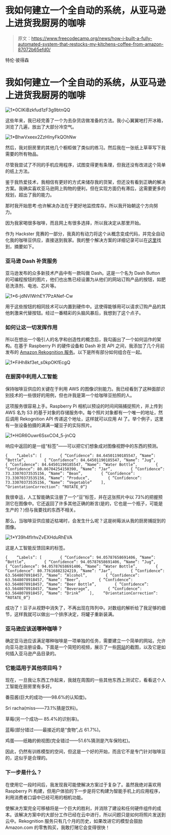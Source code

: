 # 我如何建立一个全自动的系统，从亚马逊上进货我厨房的咖啡

> 原文：<https://www.freecodecamp.org/news/how-i-built-a-fully-automated-system-that-restocks-my-kitchens-coffee-from-amazon-87072b65efd0/>

特伦·彼得森

# 我如何建立一个全自动的系统，从亚马逊上进货我厨房的咖啡

![1*0CIKiBzkfud1zF3g9btnQQ](img/7193f3e85a3f2398a84dacb4fc76dd64.png)

这些年来，我已经完善了一个为去杂货店做准备的方法。我小心翼翼地打开冰箱，浏览了几遍，放出了大部分冷空气。

![1*BhwVxeex2ZzHlnyFkQOhNw](img/51c8540cec9c16e91eb61df32ab2a4b9.png)

然后，我对厨房里的其他几个橱柜做了类似的练习。然后我在一张纸上草草写下我需要的所有物品。

尽管我尝试了不同的手机应用程序，试图变得更有条理，但我还没有改进这个简单的纸上方法。

鉴于我热爱技术，我相信有更好的方式来储存我的货架，但还没有看到正确的解决方案。我确实喜欢亚马逊网上购物的便利，但在实现方面仍有滞后，这需要更多的规划，超出了我的能力。

那时我开始思考:也许解决办法在于更好地监控库存。所以我开始朝这个方向努力。

因为我家喝很多咖啡，而且网上有很多选择，所以我决定从那里开始。

作为 Hackster 竞赛的一部分，我真的有动力将这个从概念变成代码，并完全自动化我的咖啡豆供应，直接送到我家。我的整个解决方案的详细记录可以在[这里](https://www.hackster.io/terren/javawatch-your-coffee-bean-guardian-807ef7)找到，摘要如下。

### 亚马逊 Dash 补货服务

亚马逊发布的众多新技术产品中有一款叫做 Dash。这是一个名为 Dash Button 的可编程按钮的图片，他们也出售已经设置为从他们的网站订购产品的按钮，如肥皂洗涤剂、电池、芯片等。

![1*6-jdNVlWrhEY7PzANef-Cw](img/ed9fa8c32759274b6685f899bdca311b.png)

用于这些按钮的相同技术可以内置到硬件中。这使得能够用可以请求订购产品的其他刺激来代替按钮。经过一番精彩的头脑风暴后，我想到了这个点子。

### 如何让这一切发挥作用

所以在想出一个吸引人的名字和创造性的概念后，我勾画出了一个如何运作的架构。在基于 Raspberry Pi 的硬件设备和 Dash 补货 API 之间，我添加了几个月前发布的 [Amazon Rekognition 服务](https://aws.amazon.com/rekognition/)。以下是所有部分如何组合在一起。

![1*FiHh8kf3et_s0kpOKfEcgQ](img/244dbb9f1bafea11a6e25cfeb0e0f5ed.png)

### 在厨房中利用人工智能

保持咖啡豆供应的关键在于利用 AWS 的图像识别能力。我已经看到了这种面部识别技术的一些很好的用例，但也许我是第一个给咖啡豆拍照的人。

这项服务很容易上手。Raspberry Pi 相机以预设的时间间隔捕捉照片，并上传到 AWS 名为 S3 的基于对象的存储服务中。每个照片对象都有一个唯一的地址，然后调用 Rekognition API 传递这个地址，这样就可以应用 AI 了。举个例子，这里有一张设备拍摄的满满一罐豆子的实际照片。

![1*HGR6Ouwr6SsxCO4_5-jnCQ](img/5656e7089dac206970339c4084f2dc53.png)

响应中返回的是一组“标签”——可以把它们想象成对图像视野中的东西的预测。

```
{    “Labels”: [        { “Confidence”: 84.64501190185547, “Name”: “Bottle”,        { “Confidence”: 84.64501190185547, “Name”: “Jug”,        { “Confidence”: 84.64501190185547, “Name”: “Water Bottle”,        { “Confidence”: 80.86704254150390, “Name”: “Jar”,        { “Confidence”: 73.33070373535156, “Name”: “Bean”,        { “Confidence”: 73.33070373535156, “Name”: “Produce”,        { “Confidence”: 73.33070373535156, “Name”: “Vegetable”    ],    “OrientationCorrection”: “ROTATE_0”}
```

我很幸运，人工智能确实注册了一个“豆”标签，并在这张照片中以 73%的把握预测它在图像中。它还返回了许多其他正确的断言(是的，它也是一个瓶子，可能是生产的？)但与我要找的东西不相关。

那么，当咖啡豆供应接近枯竭时，会发生什么呢？这是树莓派从我的厨房捕捉到的图像。

![1*Y39h4fIrhvZvEXHduRhEVA](img/a99e56ac41e661120a4ce3da496bd124.png)

这是人工智能反馈回来的标签。

```
{    “Labels”: [        { “Confidence”: 94.05787658691406, “Name”: “Bottle”,        { “Confidence”: 94.05787658691406, “Name”: “Jug”,        { “Confidence”: 94.05787658691406, “Name”: “Water Bottle”,        { “Confidence”: 80.77616882324219, “Name”: “Jar”,        { “Confidence”: 63.5648078918457, “Name”: “Alcohol”,        { “Confidence”: 63.5648078918457, “Name”: “Beer”,        { “Confidence”: 63.5648078918457, “Name”: “Beer Bottle”,        { “Confidence”: 63.5648078918457, “Name”: “Beverage”,        { “Confidence”: 63.5648078918457, “Name”: “Drink”    ],    “OrientationCorrection”: “ROTATE_0”}
```

成功了！豆子从视野中消失了，不再出现在阵列中。对数组的解析给了我足够的细节，这样我就可以做出一个排序决定，将罐子重新装满。

### 亚马逊应该送哪种咖啡？

确定亚马逊应该满足哪种咖啡是一项单独的任务，需要建立一个简单的网站，允许向亚马逊注册设备。下面是一个简短的视频，展示了一些[网站](http://javawatcher.com/)的截图，以及它是如何插入亚马逊产品目录的。

### 它能适用于其他项目吗？

现在，一旦我让东西工作起来，我就在周围的一些其他东西上测试它，看看这个人工智能在厨房里有多好。

番茄酱(巨大的成功——98.6%的认知度)。

Sri racha(miss——73.1%猜是饮料)。

草莓(另一个成功— 85.4%的识别率)。

蓝莓(部分错过——最接近的是“食物”,占 61.7%)。

鸡蛋——纸箱的俯视图(完全错过——51.6%猜测是汽车保险杠)。

因此，仍然有训练模型的空间，但这是一个好的开始，而且它不是专门针对咖啡豆的，这似乎是合理的。

### 下一步是什么？

在使用它一段时间后，我发现我可能使解决方案过于复杂了。虽然我绝对喜欢用 Raspberry Pi 构建，但用户体验的下一步是将它构建为智能手机上的应用程序，利用消费者口袋中已经可用的相机功能。

使解决方案完全可移植将是一个巨大的胜利，并消除了建设和任何硬件组件的成本。该解决方案中的大部分工作已经在云中进行，所以问题只是如何将照片发送到云中。Rekognition 服务只有几个月的历史，如果改进它的模型会鼓励 Amazon.com 的零售购买，我敢打赌它会变得很快！